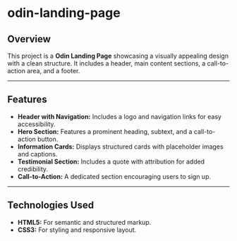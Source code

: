 # odin-landing-page

## Overview

This project is a **Odin Landing Page** showcasing a visually appealing design with a clean structure. It includes a header, main content sections, a call-to-action area, and a footer.

---

## Features

- **Header with Navigation:** Includes a logo and navigation links for easy accessibility.
- **Hero Section:** Features a prominent heading, subtext, and a call-to-action button.
- **Information Cards:** Displays structured cards with placeholder images and captions.
- **Testimonial Section:** Includes a quote with attribution for added credibility.
- **Call-to-Action:** A dedicated section encouraging users to sign up.

---

## Technologies Used

- **HTML5:** For semantic and structured markup.
- **CSS3:** For styling and responsive layout.